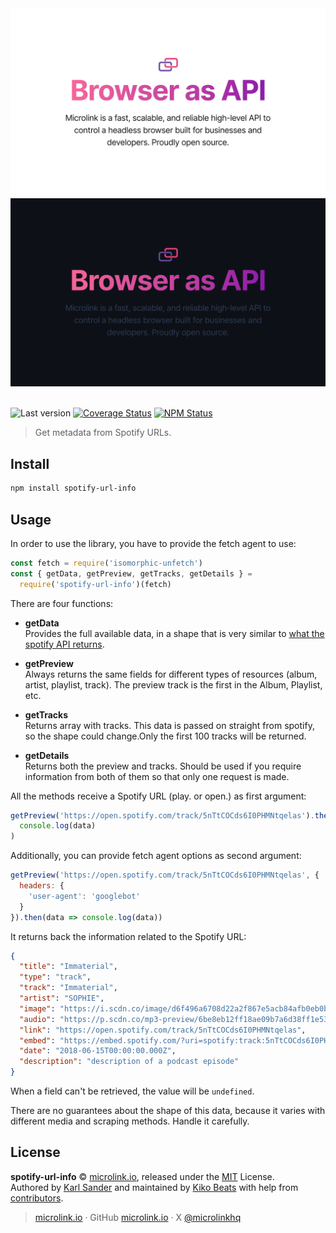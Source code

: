 <div align="center">
  <img src="https://github.com/microlinkhq/cdn/raw/master/dist/logo/banner.png#gh-light-mode-only" alt="microlink logo">
  <img src="https://github.com/microlinkhq/cdn/raw/master/dist/logo/banner-dark.png#gh-dark-mode-only" alt="microlink logo">
  <br>
  <br>
</div>

![Last version](https://img.shields.io/github/tag/microlinkhq/spotify-url-info.svg?style=flat-square)
[![Coverage Status](https://img.shields.io/coveralls/microlinkhq/spotify-url-info.svg?style=flat-square)](https://coveralls.io/github/microlinkhq/spotify.url-info)
[![NPM Status](https://img.shields.io/npm/dm/spotify-url-info.svg?style=flat-square)](https://www.npmjs.org/package/spotify-url-info)

> Get metadata from Spotify URLs.

## Install

```bash
npm install spotify-url-info
```

## Usage

In order to use the library, you have to provide the fetch agent to use:

```js
const fetch = require('isomorphic-unfetch')
const { getData, getPreview, getTracks, getDetails } =
  require('spotify-url-info')(fetch)
```

There are four functions:

- **getData**<br/>
  Provides the full available data, in a shape that is very similar to [what the spotify API returns](https://developer.spotify.com/documentation/web-api/reference/object-model/).

- **getPreview** <br/>
  Always returns the same fields for different types of resources (album, artist, playlist, track). The preview track is the first in the Album, Playlist, etc.

- **getTracks** <br/>
  Returns array with tracks. This data is passed on straight from spotify, so the shape could change.Only the first 100 tracks will be returned.

- **getDetails** <br/>
  Returns both the preview and tracks. Should be used if you require information from both of them so that only one request is made.

All the methods receive a Spotify URL (play. or open.) as first argument:

```js
getPreview('https://open.spotify.com/track/5nTtCOCds6I0PHMNtqelas').then(data =>
  console.log(data)
)
```

Additionally, you can provide fetch agent options as second argument:

```js
getPreview('https://open.spotify.com/track/5nTtCOCds6I0PHMNtqelas', {
  headers: {
    'user-agent': 'googlebot'
  }
}).then(data => console.log(data))
```

It returns back the information related to the Spotify URL:

```json
{
  "title": "Immaterial",
  "type": "track",
  "track": "Immaterial",
  "artist": "SOPHIE",
  "image": "https://i.scdn.co/image/d6f496a6708d22a2f867e5acb84afb0eb0b07bc1",
  "audio": "https://p.scdn.co/mp3-preview/6be8eb12ff18ae09b7a6d38ff1e5327fd128a74e?cid=162b7dc01f3a4a2ca32ed3cec83d1e02",
  "link": "https://open.spotify.com/track/5nTtCOCds6I0PHMNtqelas",
  "embed": "https://embed.spotify.com/?uri=spotify:track:5nTtCOCds6I0PHMNtqelas",
  "date": "2018-06-15T00:00:00.000Z",
  "description": "description of a podcast episode"
}
```

When a field can't be retrieved, the value will be `undefined`.

There are no guarantees about the shape of this data, because it varies with different media and scraping methods. Handle it carefully.

## License

**spotify-url-info** © [microlink.io](https://microlink.io), released under the [MIT](https://github.com/microlinkhq/spotify-url-info/blob/master/LICENSE.md) License.<br>
Authored by [Karl Sander](https://github.com/karlsander) and maintained by [Kiko Beats](https://kikobeats.com) with help from [contributors](https://github.com/microlinkhq/spotify-url-info/contributors).

> [microlink.io](https://microlink.io) · GitHub [microlink.io](https://github.com/microlinkhq) · X [@microlinkhq](https://x.com/microlinkhq)

